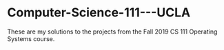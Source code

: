 # Computer-Science-111---UCLA
These are my solutions to the projects from the Fall 2019 CS 111 Operating Systems course. 
